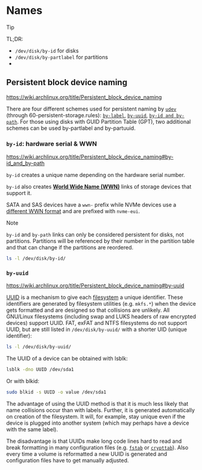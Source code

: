 # Names

> [!Tip]
> TL;DR:
> - `/dev/disk/by-id` for disks
> - `/dev/disk/by-partlabel` for partitions
> - 
> 
> 



## Persistent block device naming

https://wiki.archlinux.org/title/Persistent_block_device_naming

There are four different schemes used for persistent naming by [`udev`](https://wiki.archlinux.org/title/Udev) (through 60-persistent-storage.rules): [`by-label`](https://wiki.archlinux.org/title/Persistent_block_device_naming#by-label), [`by-uuid`](https://wiki.archlinux.org/title/Persistent_block_device_naming#by-uuid), [`by-id and by-path`](https://wiki.archlinux.org/title/Persistent_block_device_naming#by-id_and_by-path). For those using disks with GUID Partition Table (GPT), two additional schemes can be used by-partlabel and by-partuuid.


### `by-id`: hardware serial & WWN

https://wiki.archlinux.org/title/Persistent_block_device_naming#by-id_and_by-path

`by-id` creates a unique name depending on the hardware serial number.

`by-id` also creates [**World Wide Name (WWN)**](https://en.wikipedia.org/wiki/World_Wide_Name) links of storage devices that support it.

SATA and SAS devices have a `wwn-` prefix while NVMe devices use a [different WWN format](https://en.wikipedia.org/wiki/World_Wide_Name#Formats) and are prefixed with `nvme-eui`.

> [!Note]
> `by-id` and `by-path` links can only be considered persistent for disks, not partitions. Partitions will be referenced by their number in the partition table and that can change if the partitions are reordered.

```sh
ls -l /dev/disk/by-id/
```




### `by-uuid`

https://wiki.archlinux.org/title/Persistent_block_device_naming#by-uuid

[UUID](https://en.wikipedia.org/wiki/UUID) is a mechanism to give each [filesystem](https://wiki.archlinux.org/title/Filesystem) a unique identifier. These identifiers are generated by filesystem utilities (e.g. `mkfs.*`) when the device gets formatted and are designed so that collisions are unlikely. All GNU/Linux filesystems (including swap and LUKS headers of raw encrypted devices) support UUID. FAT, exFAT and NTFS filesystems do not support UUID, but are still listed in `/dev/disk/by-uuid/` with a shorter UID (unique identifier):

```sh
ls -l /dev/disk/by-uuid/
```

The UUID of a device can be obtained with lsblk:

```sh
lsblk -dno UUID /dev/sda1
```

Or with blkid:

```sh
sudo blkid -s UUID -o value /dev/sda1
```

The advantage of using the UUID method is that it is much less likely that name collisions occur than with labels. Further, it is generated automatically on creation of the filesystem. It will, for example, stay unique even if the device is plugged into another system (which may perhaps have a device with the same label).

The disadvantage is that UUIDs make long code lines hard to read and break formatting in many configuration files (e.g. [`fstab`](https://wiki.archlinux.org/title/Fstab) or [`crypttab`](https://wiki.archlinux.org/title/Crypttab)). Also every time a volume is reformatted a new UUID is generated and configuration files have to get manually adjusted.







